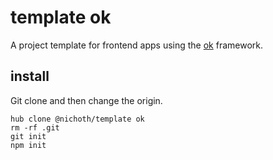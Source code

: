 # template ok
A project template for frontend apps using the [ok](https://github.com/nichoth/ok) framework.

## install
Git clone and then change the origin.

```
hub clone @nichoth/template ok
rm -rf .git
git init
npm init
```

